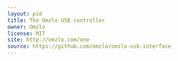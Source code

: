 ```yaml
---
layout: pid
title: The Omzlo USB controller
owner: Omzlo
license: MIT
site: http://omzlo.com/one
source: https://github.com/omzlo/omzlo-usb-interface
---
```

